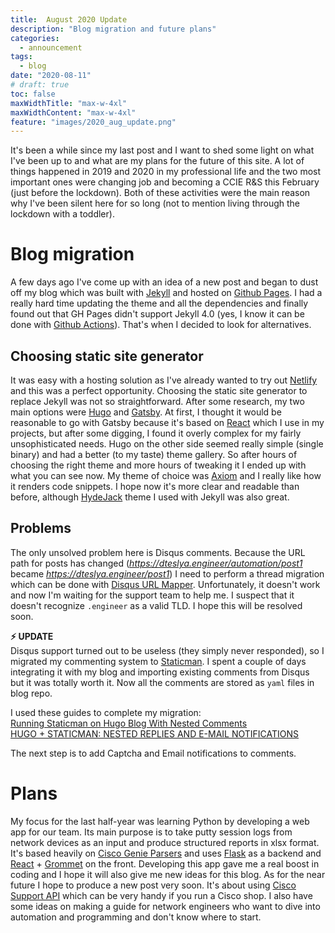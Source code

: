 ```yaml
---
title:  August 2020 Update
description: "Blog migration and future plans"
categories:
  - announcement
tags:
  - blog
date: "2020-08-11"
# draft: true
toc: false
maxWidthTitle: "max-w-4xl"
maxWidthContent: "max-w-4xl"
feature: "images/2020_aug_update.png"
---
```

It's been a while since my last post and I want to shed some light on what I've been up to and what are my plans for the future of this site.
A lot of things happened in 2019 and 2020 in my professional life and the two most important ones were changing job and becoming a CCIE R&S this February (just before the lockdown).
Both of these activities were the main reason why I've been silent here for so long (not to mention living through the lockdown with a toddler).

# Blog migration
A few days ago I've come up with an idea of a new post and began to dust off my blog which was built with [Jekyll](https://jekyllrb.com/) and hosted on [Github Pages](https://pages.github.com/).
I had a really hard time updating the theme and all the dependencies and finally found out that GH Pages didn't support Jekyll 4.0 (yes, I know it can be done with [Github Actions](https://jekyllrb.com/docs/continuous-integration/github-actions/)).
That's when I decided to look for alternatives.

## Choosing static site generator
It was easy with a hosting solution as I've already wanted to try out [Netlify](https://www.netlify.com/) and this was a perfect opportunity.
Choosing the static site generator to replace Jekyll was not so straightforward. After some research, my two main options were [Hugo](https://gohugo.io/) and [Gatsby](https://www.gatsbyjs.org/).
At first, I thought it would be reasonable to go with Gatsby because it's based on [React](https://reactjs.org/) which I use in my projects, but after some digging, I found it overly complex for my fairly unsophisticated needs.
Hugo on the other side seemed really simple (single binary) and had a better (to my taste) theme gallery.
So after hours of choosing the right theme and more hours of tweaking it I ended up with what you can see now.
My theme of choice was [Axiom](https://www.axiomtheme.com/) and I really like how it renders code snippets.
I hope now it's more clear and readable than before, although [HydeJack](https://hydejack.com/) theme I used with Jekyll was also great.

## Problems
The only unsolved problem here is Disqus comments.
Because the URL path for posts has changed (*https://dteslya.engineer/automation/post1* became *https://dteslya.engineer/post1*) I need to perform a thread migration which can be done with [Disqus URL Mapper](https://help.disqus.com/en/articles/1717129-url-mapper).
Unfortunately, it doesn't work and now I'm waiting for the support team to help me.
I suspect that it doesn't recognize `.engineer` as a valid TLD.
I hope this will be resolved soon.

**⚡ UPDATE**  
Disqus support turned out to be useless (they simply never responded), so I migrated my commenting system to [Staticman](https://staticman.net/). I spent a couple of days integrating it with my blog and importing existing comments from Disqus but it was totally worth it. Now all the comments are stored as `yaml` files in blog repo.

I used these guides to complete my migration:  
[Running Staticman on Hugo Blog With Nested Comments](https://yasoob.me/posts/running_staticman_on_static_hugo_blog_with_nested_comments/)  
[HUGO + STATICMAN: NESTED REPLIES AND E-MAIL NOTIFICATIONS](https://dancwilliams.com/hugo-staticman-nested-replies-and-email-notifications/)

The next step is to add Captcha and Email notifications to comments.

# Plans
My focus for the last half-year was learning Python by developing a web app for our team.
Its main purpose is to take putty session logs from network devices as an input and produce structured reports in xlsx format.
It's based heavily on [Cisco Genie Parsers](https://github.com/CiscoTestAutomation/genieparser) and uses [Flask](https://flask.palletsprojects.com/en/1.1.x/) as a backend and [React](https://reactjs.org/) + [Grommet](grommet.io) on the front.
Developing this app gave me a real boost in coding and I hope it will also give me new ideas for this blog.
As for the near future I hope to produce a new post very soon. It's about using [Cisco Support API](https://developer.cisco.com/site/support-apis/) which can be very handy if you run a Cisco shop.
I also have some ideas on making a guide for network engineers who want to dive into automation and programming and don't know where to start.